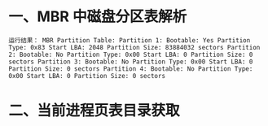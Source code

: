 # 一、MBR 中磁盘分区表解析
`
运行结果：
MBR Partition Table:
Partition 1:
  Bootable: Yes
  Partition Type: 0x83
  Start LBA: 2048
  Partition Size: 83884032 sectors
Partition 2:
  Bootable: No
  Partition Type: 0x00
  Start LBA: 0
  Partition Size: 0 sectors
Partition 3:
  Bootable: No
  Partition Type: 0x00
  Start LBA: 0
  Partition Size: 0 sectors
Partition 4:
  Bootable: No
  Partition Type: 0x00
  Start LBA: 0
  Partition Size: 0 sectors
`
# 二、当前进程页表目录获取


